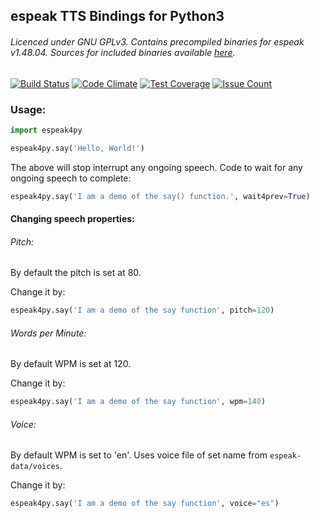 ## espeak TTS Bindings for Python3

###### Licenced under GNU GPLv3. Contains precompiled binaries for espeak v1.48.04. Sources for included binaries available [here](http://espeak.sourceforge.net/).
[![Build Status](https://travis-ci.org/sayak-brm/espeak4py.svg?branch=master)](https://travis-ci.org/sayak-brm/espeak4py) [![Code Climate](https://codeclimate.com/github/sayak-brm/espeak4py/badges/gpa.svg)](https://codeclimate.com/github/sayak-brm/espeak4py) [![Test Coverage](https://codeclimate.com/github/sayak-brm/espeak4py/badges/coverage.svg)](https://codeclimate.com/github/sayak-brm/espeak4py/coverage) [![Issue Count](https://codeclimate.com/github/sayak-brm/espeak4py/badges/issue_count.svg)](https://codeclimate.com/github/sayak-brm/espeak4py)

### Usage:

```python
import espeak4py

espeak4py.say('Hello, World!')
```

The above will stop interrupt any ongoing speech.
Code to wait for any ongoing speech to complete:

```python
espeak4py.say('I am a demo of the say() function.', wait4prev=True)
```

#### Changing speech properties:

###### Pitch:

By default the pitch is set at 80.

Change it by:

```python
espeak4py.say('I am a demo of the say function', pitch=120)
```

###### Words per Minute:

By default WPM is set at 120.

Change it by:

```python
espeak4py.say('I am a demo of the say function', wpm=140)
```

###### Voice:

By default WPM is set to 'en'.
Uses voice file of set name from `espeak-data/voices`.

Change it by:

```python
espeak4py.say('I am a demo of the say function', voice="es")
```